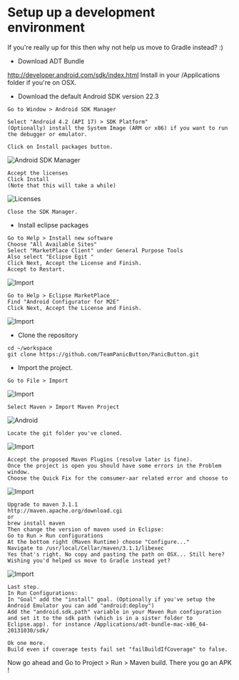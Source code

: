 Setup up a development environment
==================================

If you're really up for this then why not help us move to Gradle instead? :)

* Download ADT Bundle

http://developer.android.com/sdk/index.html
Install in your /Applications folder if you're on OSX. 

* Download the default Android SDK version 22.3

```
Go to Window > Android SDK Manager

Select "Android 4.2 (API 17) > SDK Platform"
(Optionally) install the System Image (ARM or x86) if you want to run the debugger or emulator.

Click on Install packages button.
```

![Android SDK Manager](https://raw.github.com/TeamPanicButton/PanicButton/raw/master/docs/setup_images/1.png)

```
Accept the licenses
Click Install
(Note that this will take a while)
```

![Licenses](https://raw.github.com/TeamPanicButton/PanicButton/raw/master/docs/setup_images/2.png)

```
Close the SDK Manager.
```

* Install eclipse packages

```
Go to Help > Install new software
Choose "All Available Sites"
Select "MarketPlace Client" under General Purpose Tools
Also select "Eclipse Egit "
Click Next, Accept the License and Finish.
Accept to Restart.
```

![Import](https://raw.githubusercontent.com/TeamPanicButton/PanicButton/master/docs/setup_images/a.1.png)

```
Go to Help > Eclipse MarketPlace
Find "Android Configurator for M2E"
Click Next, Accept the License and Finish.

```

![Import](https://raw.githubusercontent.com/TeamPanicButton/PanicButton/master/docs/setup_images/a.2.png)

* Clone the repository

```
cd ~/workspace
git clone https://github.com/TeamPanicButton/PanicButton.git
```

* Import the project.
 
```
Go to File > Import
```

![Import](https://raw.githubusercontent.com/TeamPanicButton/PanicButton/master/docs/setup_images/3.png)

```
Select Maven > Import Maven Project
```

![Android](https://raw.githubusercontent.com/TeamPanicButton/PanicButton/master/docs/setup_images/4.png)

```
Locate the git folder you've cloned.
```

![Import](https://raw.githubusercontent.com/TeamPanicButton/PanicButton/master/docs/setup_images/5.png)

```
Accept the proposed Maven Plugins (resolve later is fine).
Once the project is open you should have some errors in the Problem window.
Choose the Quick Fix for the comsumer-aar related error and choose to 
```

![Import](https://raw.githubusercontent.com/TeamPanicButton/PanicButton/master/docs/setup_images/6.png)

```
Upgrade to maven 3.1.1 
http://maven.apache.org/download.cgi
or
brew install maven
Then change the version of maven used in Eclipse:
Go to Run > Run configurations
At the bottom right (Maven Runtime) choose "Configure..."
Navigate to /usr/local/Cellar/maven/3.1.1/libexec
Yes that's right. No copy and pasting the path on OSX... Still here? Wishing you'd helped us move to Gradle instead yet?
```

![Import](https://raw.github.com/TeamPanicButton/PanicButton/raw/master/docs/setup_images/a.4.png)

```
Last step.
In Run Configurations:
In "Goal" add the "install" goal. (Optionally if you've setup the Android Emulator you can add "android:deploy")
Add the "android.sdk.path" variable in your Maven Run configuration and set it to the sdk path (which is in a sister folder to Eclipse.app). for instance /Applications/adt-bundle-mac-x86_64-20131030/sdk/
```

```
Ok one more.
Build even if coverage tests fail set "failBuildIfCoverage" to false.
```

Now go ahead and Go to Project > Run > Maven build. There you go an APK ! 
